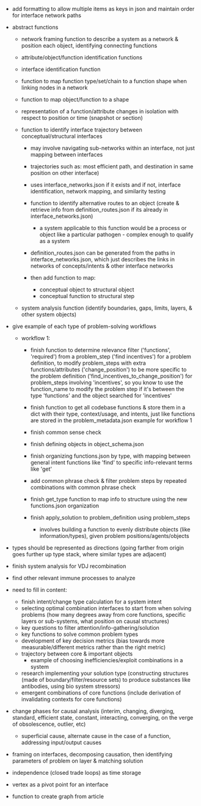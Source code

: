   - add formatting to allow multiple items as keys in json and maintain order for interface network paths

  - abstract functions

      - network framing function to describe a system as a network & position each object, identifying connecting functions
      - attribute/object/function identification functions
      - interface identification function
      - function to map function type/set/chain to a function shape when linking nodes in a network
      - function to map object/function to a shape
      - representation of a function/attribute changes in isolation with respect to position or time (snapshot or section)

      - function to identify interface trajectory between conceptual/structural interfaces
        - may involve navigating sub-networks within an interface, not just mapping between interfaces
        - trajectories such as: most efficient path, and destination in same position on other interface)
        - uses interface_networks.json if it exists and if not, interface identification, network mapping, and similarity testing
        - function to identify alternative routes to an object (create & retrieve info from definition_routes.json if its already in interface_networks.json)
          - a system applicable to this function would be a process or object like a particular pathogen - complex enough to qualify as a system
        - definition_routes.json can be generated from the paths in interface_networks.json, which just describes the links in networks of concepts/intents & other interface networks
        
        - then add function to map:
          - conceptual object to structural object
          - conceptual function to structural step
      
      - system analysis function (identify boundaries, gaps, limits, layers, & other system objects)

  - give example of each type of problem-solving workflows

    - workflow 1:
      - finish function to determine relevance filter ('functions', 'required') from a problem_step ('find incentives') for a problem definition, to modify problem_steps with extra functions/attributes ('change_position') to be more specific to the problem definition ('find_incentives_to_change_position') for problem_steps involving 'incentives', so you know to use the function_name to modify the problem step if it's between the type 'functions' and the object searched for 'incentives'

      - finish function to get all codebase functions & store them in a dict with their type, context/usage, and intents, just like functions are stored in the problem_metadata.json example for workflow 1
      - finish common sense check
      - finish defining objects in object_schema.json
      - finish organizing functions.json by type, with mapping between general intent functions like 'find' to specific info-relevant terms like 'get'
      - add common phrase check & filter problem steps by repeated combinations with common phrase check
      - finish get_type function to map info to structure using the new functions.json organization
      - finish apply_solution to problem_definition using problem_steps
        - involves building a function to evenly distribute objects (like information/types), given problem positions/agents/objects
      
  - types should be represented as directions (going farther from origin goes further up type stack, where similar types are adjacent)
  - finish system analysis for VDJ recombination 
  - find other relevant immune processes to analyze

  - need to fill in content:
    - finish intent/change type calculation for a system intent
    - selecting optimal combination interfaces to start from when solving problems 
      (how many degrees away from core functions, specific layers or sub-systems, what position on causal structures)
    - key questions to filter attention/info-gathering/solution
    - key functions to solve common problem types
    - development of key decision metrics (bias towards more measurable/different metrics rather than the right metric)
    - trajectory between core & important objects
        - example of choosing inefficiencies/exploit combinations in a system
    - research implementing your solution type (constructing structures (made of boundary/filter/resource sets) to produce substances like antibodies, using bio system stressors)
    - emergent combinations of core functions (include derivation of invalidating contexts for core functions)

  - change phases for causal analysis (interim, changing, diverging, standard, efficient state, constant, interacting, converging, on the verge of obsolescence, outlier, etc)
    - superficial cause, alternate cause in the case of a function, addressing input/output causes
  - framing on interfaces, decomposing causation, then identifying parameters of problem on layer & matching solution
  - independence (closed trade loops) as time storage
  - vertex as a pivot point for an interface

  - function to create graph from article